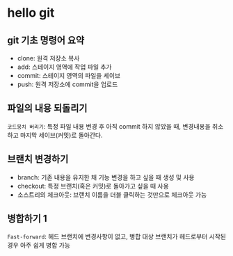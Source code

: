 # hello git

## git 기초 명령어 요약

- clone: 원격 저장소 복사
- add: 스테이지 영역에 작업 파일 추가
- commit: 스테이지 영역의 파일을 세이브
- push: 원격 저장소에 commit을 업로드

## 파일의 내용 되돌리기

`코드뭉치 버리기`: 특정 파일 내용 변경 후 아직 commit 하지 않았을 때, 변경내용을 취소하고 마지막 세이브(커밋)로 돌아간다.

## 브랜치 변경하기

- branch: 기존 내용을 유지한 채 기능 변경을 하고 싶을 때 생성 및 사용
- checkout: 특정 브랜치(혹은 커밋)로 돌아가고 싶을 때 사용
- 소스트리의 체크아웃: 브랜치 이름을 더블 클릭하는 것만으로 체크아웃 가능

## 병합하기 1

`Fast-forward`: 헤드 브랜치에 변경사항이 없고, 병합 대상 브랜치가 헤드로부터 시작된 경우 아주 쉽게 병합 가능